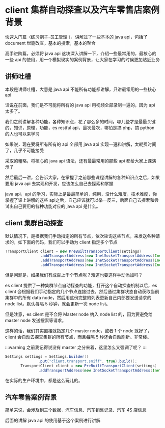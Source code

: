 # client 集群自动探查以及汽车零售店案例背景

快速入门篇（[练习例子-员工管理](../../elasticsearch-core/72-employee-example.md) ），讲解过了一些基本的 java api，包括了 document 增删改查，基本的搜索，基本的聚合

高手进阶篇，必须将 java api 这块深入讲解一下，介绍一些最常用的，最核心的一些 api 的使用，用一个模拟现实的案例背景，让大家在学习的时候更加贴近业务

## 讲师吐槽
本段是讲师吐槽，大意是 java api 不能所有功能都讲解，只讲最常用的一些核心 api

话说在前面，我们是不可能将所有的 java api 用视频全部录制一遍的，因为 api 太多了。

我们之前讲解各种功能，各种知识点，花了那么多的时间，哪儿些才是最最关键的，知识，原理，功能，es restful api，最次最次，哪怕是搞 php，搞 python 的人也可以来学习

如果说，现在要将所有所有的 api 全部用 java api 实现一遍和讲解，太耗费时间了，几乎不可能接受

采取的粗略，将核心的 java api 语法，还有最最常用的那些 api 都给大家上课演示了

然后最后一讲，会告诉大家，在掌握了之前那些课程讲解的各种知识点之后，如果要用 java api 去实现和开发，应该怎么自己去探索和掌握

java api，api 的学习，实际上是最最简单的，纯用，没什么难度，技术难度，你掌握了课上讲解的这些 api之后，自己应该就可以举一反三，后面自己去探索和尝试出自己要用的各种功能对应的 java api 是什么。

## client 集群自动探查
默认情况下，是根据我们手动指定的所有节点，依次轮询这些节点，来发送各种请求的，如下面的代码，我们可以手动为 client 指定多个节点

```java
TransportClient client = new PreBuiltTransportClient(settings)
				.addTransportAddress(new InetSocketTransportAddress(InetAddress.getByName("localhost1"), 9300))
				.addTransportAddress(new InetSocketTransportAddress(InetAddress.getByName("localhost2"), 9300))
				.addTransportAddress(new InetSocketTransportAddress(InetAddress.getByName("localhost3"), 9300));
```

但是问题是，如果我们有成百上千个节点呢？难道也要这样手动添加吗？

es client 提供了一种集群节点自动探查的功能，打开这个自动探查机制以后，es client 会根据我们手动指定的几个节点连接过去，然后通过集群状态自动获取当前集群中的所有 data node，然后用这份完整的列表更新自己内部要发送请求的 node list。默认每隔 5 秒钟，就会更新一次 node list。

但是注意，es cilent 是不会将 Master node 纳入 node list 的，因为要避免给 master node 发送搜索等请求。

这样的话，我们其实直接就指定几个 master node，或者 1 个 node 就好了，client 会自动去探查集群的所有节点，而且每隔 5 秒还会自动刷新。非常棒。

:::warning
之前我记得说没有 master 之分来着，这里怎么又强调了呢？
:::

```java
Settings settings = Settings.builder()
               .put("client.transport.sniff", true).build();
       TransportClient client = new PreBuiltTransportClient(settings)
               .addTransportAddress(new InetSocketTransportAddress(InetAddress.getByName("localhost"), 9300));
```
在实际的生产环境中，都是这么玩儿的。

## 汽车零售案例背景

简单来说，会涉及到三个数据，汽车信息、汽车销售记录、汽车 4S 店信息

后面的讲解 java api 的使用基于这个案例进行讲解
